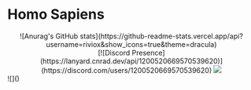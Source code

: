 # Homo Sapiens
<center>
![Anurag's GitHub stats](https://github-readme-stats.vercel.app/api?username=riviox&show_icons=true&theme=dracula) <br>
[![Discord Presence](https://lanyard.cnrad.dev/api/1200520669570539620)](https://discord.com/users/1200520669570539620)
<img src="https://komarev.com/ghpvc/?username=riviox&style=for-the-badge">
</center>
![]()<br><br>
